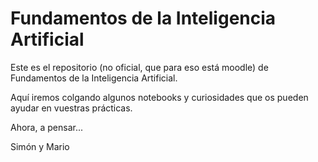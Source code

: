 # Fundamentos de la Inteligencia Artificial
Este es el repositorio (no oficial, que para eso está moodle) de Fundamentos de la Inteligencia Artificial.

Aquí iremos colgando algunos notebooks y curiosidades que os pueden ayudar en vuestras prácticas.

Ahora, a pensar...

Simón y Mario

